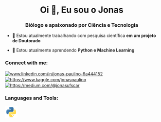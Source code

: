 <h1 align="center">Oi 👋, Eu sou o Jonas</h1>
<h3 align="center">Biólogo e apaixonado por Ciência e Tecnologia</h3>

- 🔭 Estou atualmente trabalhando com pesquisa científica **em um projeto de Doutorado**

- 🌱 Estou atualmente aprendendo **Python e Machine Learning**

<h3 align="left">Connect with me:</h3>
<p align="left">
<a href="https://linkedin.com/in/https://www.linkedin.com/in/jonas-paulino-6a444152/" target="blank"><img align="center" src="https://raw.githubusercontent.com/rahuldkjain/github-profile-readme-generator/master/src/images/icons/Social/linked-in-alt.svg" alt="www.linkedin.com/in/jonas-paulino-6a444152" height="30" width="40" /></a>
<a href="https://kaggle.com/https://www.kaggle.com/jonaspaulino" target="blank"><img align="center" src="https://raw.githubusercontent.com/rahuldkjain/github-profile-readme-generator/master/src/images/icons/Social/kaggle.svg" alt="https://www.kaggle.com/jonaspaulino" height="30" width="40" /></a>
<a href="https://medium.com/https://medium.com/@jonasufscar" target="blank"><img align="center" src="https://raw.githubusercontent.com/rahuldkjain/github-profile-readme-generator/master/src/images/icons/Social/medium.svg" alt="https://medium.com/@jonasufscar" height="30" width="40" /></a>
</p>

<h3 align="left">Languages and Tools:</h3>
<p align="left"> <a href="https://www.python.org" target="_blank" rel="noreferrer"> <img src="https://raw.githubusercontent.com/devicons/devicon/master/icons/python/python-original.svg" alt="python" width="40" height="40"/> </a> </p>



<!---
- 👋 Hi, I’m @jonaspaulinosouza
- 👀 I’m interested in ...
- 🌱 I’m currently learning ...
- 💞️ I’m looking to collaborate on ...
- 📫 How to reach me ...


jonaspaulinosouza/jonaspaulinosouza is a ✨ special ✨ repository because its `README.md` (this file) appears on your GitHub profile.
You can click the Preview link to take a look at your changes.
--->
